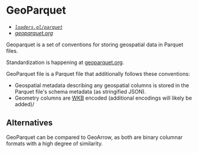 # GeoParquet

- *[`loaders.gl/parquet`](/docs/modules/parquet)*
- *[geoparquet.org](https://geoparquet.org)*

Geoparquet is a set of conventions for storing geospatial data in Parquet files. 

Standardization is happening at [geoparquet.org](https://geoparquet.org).

GeoParquet file is a Parquet file that additionally follows these conventions:

- Geospatial metadata describing any geospatial columns is stored in the Parquet file's schema metadata (as stringified JSON).
- Geometry columns are [WKB](/docs/modules/wkt/formats/wkb) encoded (additional encodings will likely be added)/

## Alternatives

GeoParquet can be compared to GeoArrow, as both are binary columnar formats with a high degree of similarity.
